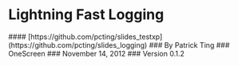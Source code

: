 # __Lightning Fast Logging__

<div class="footer" markdown="1">
#### [https://github.com/pcting/slides_testxp](https://github.com/pcting/slides_logging)
### By Patrick Ting
### OneScreen
### November 14, 2012
### Version 0.1.2
</div>
